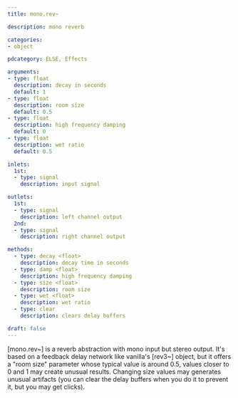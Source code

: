 ```yaml
---
title: mono.rev~

description: mono reverb

categories:
- object

pdcategory: ELSE, Effects

arguments:
- type: float
  description: decay in seconds
  default: 1
- type: float
  description: room size
  default: 0.5
- type: float
  description: high frequency damping
  default: 0
- type: float
  description: wet ratio
  default: 0.5

inlets:
  1st:
  - type: signal
    description: input signal

outlets:
  1st:
  - type: signal
    description: left channel output
  2nd:
  - type: signal
    description: right channel output

methods:
  - type: decay <float>
    description: decay time in seconds
  - type: damp <float>
    description: high frequency damping
  - type: size <float>
    description: room size
  - type: wet <float>
    description: wet ratio
  - type: clear
    description: clears delay buffers

draft: false
---
```


[mono.rev~] is a reverb abstraction with mono input but stereo output. It's based on a feedback delay network like vanilla's [rev3~] object, but it offers a "room size" parameter whose typical value is around 0.5, values closer to 0 and 1 may create unusual results. Changing size values may generates unusual artifacts (you can clear the delay buffers when you do it to prevent it, but you may get clicks).
